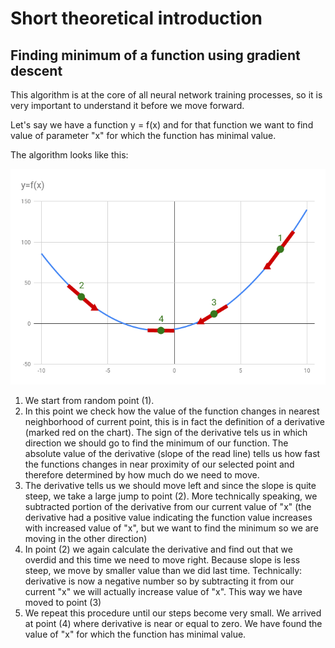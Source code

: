 # Short theoretical introduction

## Finding minimum of a function using gradient descent

This algorithm is at the core of all neural network training processes, so it is very important to understand it before
we move forward.

Let's say we have a function y = f(x) and for
that function we want to find value of parameter "x" for which the function has minimal value.

The algorithm looks like this:

![alt text](finding_minimum.png "gradient descent")

1. We start from random point (1).
2. In this point we check how the value of the function changes in nearest neighborhood of current point, this is in 
fact the definition of a derivative (marked red on the chart). The sign of the derivative tels us in which direction 
we should go to find the minimum of our function. The absolute value of the derivative (slope of the read line) tells us
how fast the functions changes in near proximity of our selected point and therefore determined by how much do we need
to move.
3. The derivative tells us we should move left and since the slope is quite steep, we take a large jump to point (2).
More technically speaking, we subtracted portion of the derivative from our current value of "x" (the derivative had a
positive value indicating the function value increases with increased value of "x", but we want to find the minimum so
we are moving in the other direction)
4. In point (2) we again calculate the derivative and find out that we overdid and this time we need to move right.
Because slope is less steep, we move by smaller value than we did last time. Technically: derivative is now a negative
number so by subtracting it from our current "x" we will actually increase value of "x". This way we have moved to point
(3)
5. We repeat this procedure until our steps become very small. We arrived at point (4) where derivative is near or 
equal to zero. We have found the value of "x" for which the function has minimal value.